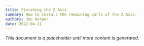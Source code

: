 ```yaml
---
title: Finishing the Z Axis
summary: How to install the remaining parts of the Z Axis.
authors: Jon Harper
date: 2022-04-11
---
```


*This document is a placeholder until more content is generated.*